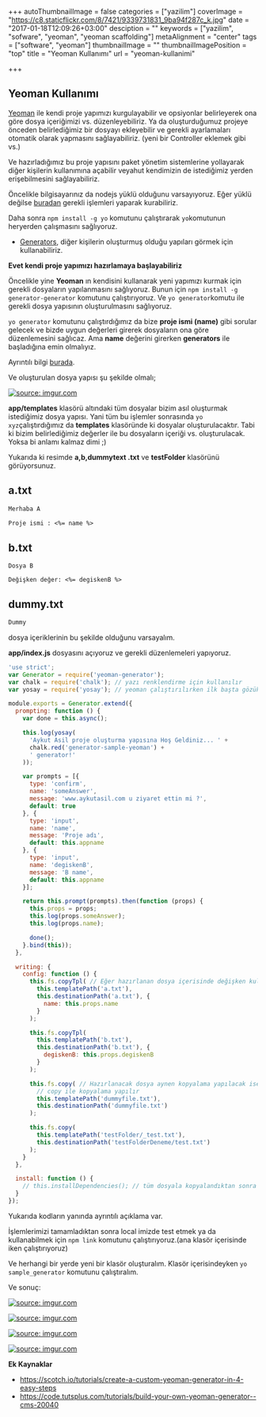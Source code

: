 +++
autoThumbnailImage = false
categories = ["yazilim"]
coverImage = "https://c8.staticflickr.com/8/7421/9339731831_9ba94f287c_k.jpg"
date = "2017-01-18T12:09:26+03:00"
desciption = ""
keywords = ["yazilim", "sofware", "yeoman", "yeoman scaffolding"]
metaAlignment = "center"
tags = ["software", "yeoman"]
thumbnailImage = ""
thumbnailImagePosition = "top"
title = "Yeoman Kullanımı"
url = "yeoman-kullanimi"

+++

Yeoman Kullanımı
----

[Yeoman](http://yeoman.io/) ile kendi proje yapımızı kurgulayabilir ve opsiyonlar belirleyerek ona göre dosya içeriğimizi vs. düzenleyebiliriz.
Ya da oluşturduğumuz projeye önceden belirlediğimiz bir dosyayı ekleyebilir ve gerekli ayarlamaları otomatik olarak yapmasını sağlayabiliriz. (yeni bir Controller eklemek gibi vs.)

Ve hazırladığımız bu proje yapısını paket yönetim sistemlerine yollayarak diğer kişilerin kullanımına açabilir veyahut kendimizin de istediğimiz yerden erişebilmesini sağlayabiliriz.

Öncelikle bilgisayarınız da nodejs yüklü olduğunu varsayıyoruz. Eğer yüklü değilse [buradan](https://nodejs.org/en/) gerekli işlemleri yaparak kurabiliriz.

Daha sonra `npm install -g yo` komutunu çalıştırarak `yo`komutunun heryerden çalışmasını sağlıyoruz.

- [Generators](http://yeoman.io/generators/), diğer kişilerin oluşturmuş olduğu yapıları görmek için kullanabiliriz.

**Evet kendi proje yapımızı hazırlamaya başlayabiliriz**

Öncelikle yine **Yeoman** ın kendisini kullanarak yeni yapımızı kurmak için gerekli dosyaların yapılanmasını sağlıyoruz.
Bunun için `npm install -g generator-generator` komutunu çalıştırıyoruz.
Ve `yo generator`komutu ile gerekli dosya yapısının oluşturulmasını sağlıyoruz.

`yo generator` komutunu çalıştırdığımız da bize **proje ismi (name)** gibi sorular gelecek ve bizde uygun değerleri girerek dosyaların ona göre düzenlemesini sağlıcaz. Ama **name** değerini girerken **generators** ile başladığına emin olmalıyız.

Ayrıntılı bilgi [burada](https://github.com/yeoman/generator-generator).

Ve oluşturulan dosya yapısı şu şekilde olmalı;

<a href="http://imgur.com/VEuO0t8"><img src="http://i.imgur.com/VEuO0t8.png" title="source: imgur.com" /></a>

**app/templates** klasörü altındaki tüm dosyalar bizim asıl oluşturmak istediğimiz dosya yapısı. Yani tüm bu işlemler sonrasında `yo xyz`çalıştırdığımız da **templates** klasöründe ki dosyalar oluşturulacaktır.
Tabi ki bizim belirlediğimiz değerler ile bu dosyaların içeriği vs. oluşturulacak. Yoksa bi anlamı kalmaz dimi ;)

Yukarıda ki resimde **a,b,dummytext .txt** ve **testFolder** klasörünü görüyorsunuz.

a.txt
---
```txt
Merhaba A 

Proje ismi : <%= name %>
```

b.txt
---
```text
Dosya B

Değişken değer: <%= degiskenB %>
```

dummy.txt
---
```txt
Dummy
```

dosya içeriklerinin bu şekilde olduğunu varsayalım.

**app/index.js** dosyasını açıyoruz ve gerekli düzenlemeleri yapıyoruz.

```javascript
'use strict';
var Generator = require('yeoman-generator');
var chalk = require('chalk'); // yazı renklendirme için kullanılır
var yosay = require('yosay'); // yeoman çalıştırılırken ilk başta gözüken proje bilgilendirme kısmını hazırlamaka için kullanılır

module.exports = Generator.extend({
  prompting: function () {
    var done = this.async();

    this.log(yosay(
      'Aykut Asil proje oluşturma yapısına Hoş Geldiniz... ' +
      chalk.red('generator-sample-yeoman') +
      ' generator!'
    ));

    var prompts = [{
      type: 'confirm',
      name: 'someAnswer',
      message: 'www.aykutasil.com u ziyaret ettin mi ?',
      default: true
    }, {
      type: 'input',
      name: 'name',
      message: 'Proje adı',
      default: this.appname
    }, {
      type: 'input',
      name: 'degiskenB',
      message: 'B name',
      default: this.appname
    }];

    return this.prompt(prompts).then(function (props) {
      this.props = props;
      this.log(props.someAnswer);
      this.log(props.name);

      done();
    }.bind(this));
  },

  writing: {
    config: function () {
      this.fs.copyTpl( // Eğer hazırlanan dosya içerisinde değişken kullanılmış ise copyTpl ile kopyalama yapılır
        this.templatePath('a.txt'),
        this.destinationPath('a.txt'), {
          name: this.props.name
        }
      );

      this.fs.copyTpl(
        this.templatePath('b.txt'),
        this.destinationPath('b.txt'), {
          degiskenB: this.props.degiskenB
        }
      );

      this.fs.copy( // Hazırlanacak dosya aynen kopyalama yapılacak ise yani dosya içerisinde değişken ile doldurulacak bir bölüm yok ise
        // copy ile kopyalama yapılır
        this.templatePath('dummyfile.txt'),
        this.destinationPath('dummyfile.txt')
      );

      this.fs.copy(
        this.templatePath('testFolder/_test.txt'),
        this.destinationPath('testFolderDeneme/test.txt')
      );
    }
  },

  install: function () {
    // this.installDependencies(); // tüm dosyala kopyalandıktan sonra npm init çalıştırılması için kullanılır. Eğer çalıştırılmazsa node_modules klasörü oluşturulmamış olur.
  }
});

``` 

Yukarıda kodların yanında ayrıntılı açıklama var.

İşlemlerimizi tamamladıktan sonra local imizde test etmek ya da kullanabilmek için `npm link` komutunu çalıştırıyoruz.(ana klasör içerisinde iken çalıştırıyoruz)

Ve herhangi bir yerde yeni bir klasör oluşturalım.
Klasör içerisindeyken `yo sample_generator` komutunu çalıştıralım.


Ve sonuç:

<a href="http://imgur.com/ome2le3"><img src="http://i.imgur.com/ome2le3.png" title="source: imgur.com" /></a>

<a href="http://imgur.com/h5BxC6u"><img src="http://i.imgur.com/h5BxC6u.png" title="source: imgur.com" /></a>

<a href="http://imgur.com/f2QglwV"><img src="http://i.imgur.com/f2QglwV.png" title="source: imgur.com" /></a>

<a href="http://imgur.com/36yb5ij"><img src="http://i.imgur.com/36yb5ij.png" title="source: imgur.com" /></a>



**Ek Kaynaklar**

- https://scotch.io/tutorials/create-a-custom-yeoman-generator-in-4-easy-steps
- https://code.tutsplus.com/tutorials/build-your-own-yeoman-generator--cms-20040





